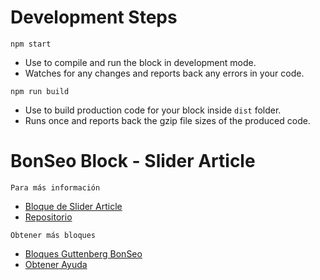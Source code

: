 # Development Steps
 `npm start`
- Use to compile and run the block in development mode.
- Watches for any changes and reports back any errors in your code.

`npm run build`
- Use to build production code for your block inside `dist` folder.
- Runs once and reports back the gzip file sizes of the produced code.


# BonSeo Block - Slider Article



`Para más información`
- [Bloque de Slider Article](https://www.bonseo.es/bloques-gutenberg/banner-basic)
- [Repositorio](https://gitlab.com/bonseo-guttenberg/bs-banner-basic)

`Obtener más bloques`
- [Bloques Guttenberg BonSeo](https://www.bonseo.es/bloques-gutenberg)
- [Obtener Ayuda](https://www.bonseo.es/)
